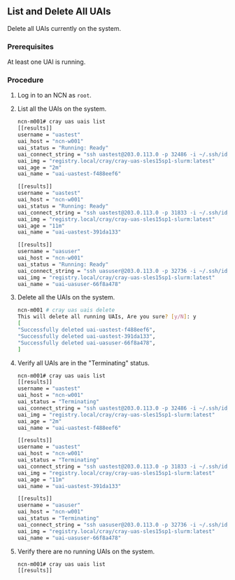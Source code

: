 
## List and Delete All UAIs

Delete all UAIs currently on the system.

### Prerequisites

At least one UAI is running.

### Procedure

1.  Log in to an NCN as `root`.

2.  List all the UAIs on the system.

    ```bash
    ncn-m001# cray uas uais list
    [[results]]
    username = "uastest"
    uai_host = "ncn-w001"
    uai_status = "Running: Ready"
    uai_connect_string = "ssh uastest@203.0.113.0 -p 32486 -i ~/.ssh/id_rsa"
    uai_img = "registry.local/cray/cray-uas-sles15sp1-slurm:latest"
    uai_age = "2m"
    uai_name = "uai-uastest-f488eef6"

    [[results]]
    username = "uastest"
    uai_host = "ncn-w001"
    uai_status = "Running: Ready"
    uai_connect_string = "ssh uastest@203.0.113.0 -p 31833 -i ~/.ssh/id_rsa"
    uai_img = "registry.local/cray/cray-uas-sles15sp1-slurm:latest"
    uai_age = "11m"
    uai_name = "uai-uastest-391da133"

    [[results]]
    username = "uasuser"
    uai_host = "ncn-w001"
    uai_status = "Running: Ready"
    uai_connect_string = "ssh uasuser@203.0.113.0 -p 32736 -i ~/.ssh/id_rsa"
    uai_img = "registry.local/cray/cray-uas-sles15sp1-slurm:latest"
    uai_name = "uai-uasuser-66f8a478"
    ```

3.  Delete all the UAIs on the system.

    ```bash
    ncn-m001 # cray uas uais delete
    This will delete all running UAIs, Are you sure? [y/N]: y
    [
    "Successfully deleted uai-uastest-f488eef6",
    "Successfully deleted uai-uastest-391da133",
    "Successfully deleted uai-uasuser-66f8a478",
    ]
    ```

4.  Verify all UAIs are in the "Terminating" status.

    ```bash
    ncn-m001# cray uas uais list
    [[results]]
    username = "uastest"
    uai_host = "ncn-w001"
    uai_status = "Terminating"
    uai_connect_string = "ssh uastest@203.0.113.0 -p 32486 -i ~/.ssh/id_rsa"
    uai_img = "registry.local/cray/cray-uas-sles15sp1-slurm:latest"
    uai_age = "2m"
    uai_name = "uai-uastest-f488eef6"

    [[results]]
    username = "uastest"
    uai_host = "ncn-w001"
    uai_status = "Terminating"
    uai_connect_string = "ssh uastest@203.0.113.0 -p 31833 -i ~/.ssh/id_rsa"
    uai_img = "registry.local/cray/cray-uas-sles15sp1-slurm:latest"
    uai_age = "11m"
    uai_name = "uai-uastest-391da133"

    [[results]]
    username = "uasuser"
    uai_host = "ncn-w001"
    uai_status = "Terminating"
    uai_connect_string = "ssh uasuser@203.0.113.0 -p 32736 -i ~/.ssh/id_rsa"
    uai_img = "registry.local/cray/cray-uas-sles15sp1-slurm:latest"
    uai_name = "uai-uasuser-66f8a478"
    ```

5.  Verify there are no running UAIs on the system.

    ```bash
    ncn-m001# cray uas uais list
    [[results]]
    ```



